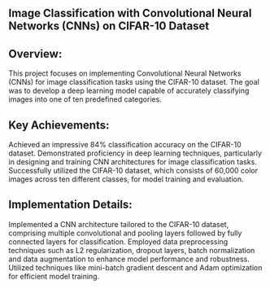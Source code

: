 ## Image Classification with Convolutional Neural Networks (CNNs) on CIFAR-10 Dataset

## Overview:
This project focuses on implementing Convolutional Neural Networks (CNNs) for image classification tasks using the CIFAR-10 dataset. The goal was to develop a deep learning model capable of accurately classifying images into one of ten predefined categories.

## Key Achievements:
Achieved an impressive 84% classification accuracy on the CIFAR-10 dataset.
Demonstrated proficiency in deep learning techniques, particularly in designing and training CNN architectures for image classification tasks.
Successfully utilized the CIFAR-10 dataset, which consists of 60,000 color images across ten different classes, for model training and evaluation.

## Implementation Details:
Implemented a CNN architecture tailored to the CIFAR-10 dataset, comprising multiple convolutional and pooling layers followed by fully connected layers for classification.
Employed data preprocessing techniques such as L2 regularization, dropout layers, batch normalization and data augmentation to enhance model performance and robustness.
Utilized techniques like mini-batch gradient descent and Adam optimization for efficient model training.

